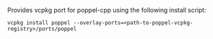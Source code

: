 Provides vcpkg port for poppel-cpp using the following install script:
```console
vcpkg install poppel --overlay-ports=<path-to-poppel-vcpkg-registry>/ports/poppel
```
